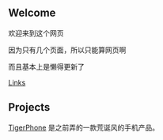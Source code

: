 ## Welcome 

欢迎来到这个网页

因为只有几个页面，所以只能算网页啊

而且基本上是懒得更新了

[Links](links.md)

## Projects

[TigerPhone](http://phone.tigerliu.me) 是之前弄的一款荒诞风的手机产品。



